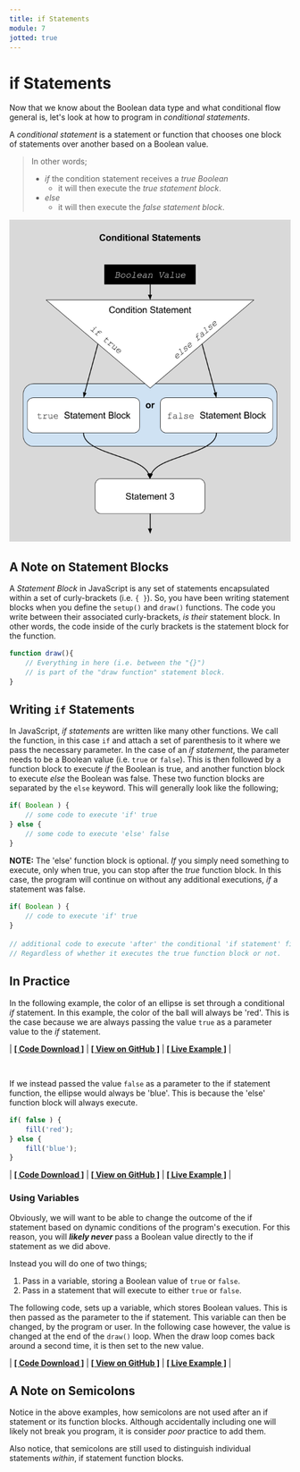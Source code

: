 ```yaml
---
title: if Statements
module: 7
jotted: true
---
```


# if Statements

Now that we know about the Boolean data type and what conditional flow general is, let's look at how to program in _conditional statements_.

A _conditional statement_ is a statement or function that chooses one block of statements over another based on a Boolean value.

> In other words;
>
> - _if_ the condition statement receives a _true Boolean_
>   - it will then execute the _true statement block_.
> - _else_
>   - it will then execute the _false statement block_.

![Visual example of a conditional statement program flow.](../imgs/ConditionalStatement.png "Visual example of a conditional statement program flow.")

## A Note on Statement Blocks

A _Statement Block_ in JavaScript is any set of statements encapsulated within a set of curly-brackets (i.e. `{ }`). So, you have been writing statement blocks when you define the `setup()` and `draw()` functions. The code you write between their associated curly-brackets, _is their_ statement block. In other words, the code inside of the curly brackets is the statement block for the function.

```js
function draw(){
    // Everything in here (i.e. between the "{}")
    // is part of the "draw function" statement block.
}
```

## Writing `if` Statements

In JavaScript, _if statements_ are written like many other functions. We call the function, in this case `if` and attach a set of parenthesis to it where we pass the necessary parameter. In the case of an _if statement_, the parameter needs to be a Boolean value (i.e. `true` or `false`). This is then followed by a function block to execute _if_ the Boolean is true, and another function block to execute _else_ the Boolean was false. These two function blocks are separated by the `else` keyword. This will generally look like the following;

```js
if( Boolean ) {
    // some code to execute 'if' true
} else {
    // some code to execute 'else' false
}
```

**NOTE:** The 'else' function block is optional. _If_ you simply need something to execute, only when true, you can stop after the _true_ function block. In this case, the program will continue on without any additional executions, _if_ a statement was false.

```js
if( Boolean ) {
    // code to execute 'if' true
}

// additional code to execute 'after' the conditional 'if statement' finished execution.
// Regardless of whether it executes the true function block or not.
```

## In Practice

In the following example, the color of an ellipse is set through a conditional _if_ statement. In this example, the color of the ball will always be 'red'. This is the case because we are always passing the value `true` as a parameter value to the _if_ statement.

<div id="jotted-demo-3" class="jotted-theme-stacked"></div>

<script>
    new Jotted(document.querySelector("#jotted-demo-3"), {
    files: [
        {
            type: "js",
            hide: false,
            url:"https://raw.githubusercontent.com/Montana-Media-Arts/120_CreativeCoding/master/lecture_code/07/01_if_01/sketch.js"
        },
        {
            type: "html",
            hide: true,
            url:"../../../p5_resources/index.html"
        }
    ],
    showBlank: false,
    showResult: true,
    plugins: [
        { name: 'ace', options: { "maxLines": 50 } },
        // { name: 'console', options: { autoClear: true } },
    ]
});
</script>


| [**[ Code Download ]**](https://github.com/Montana-Media-Arts/120_CreativeCoding/raw/master/lecture_code/07/01_if_01/01_if_01.zip) | [**[ View on GitHub ]**](https://github.com/Montana-Media-Arts/120_CreativeCoding/raw/master/lecture_code/07/01_if_01/) | [**[ Live Example ]**](https://montana-media-arts.github.io/120_CreativeCoding/lecture_code/07/01_if_01/) |

<br />


If we instead passed the value `false` as a parameter to the if statement function, the ellipse would always be 'blue'. This is because the 'else' function block will always execute.

```js
if( false ) {
    fill('red');
} else {
    fill('blue');
}
```

| [**[ Code Download ]**](https://github.com/Montana-Media-Arts/120_CreativeCoding/raw/master/lecture_code/07/01_if_02/01_if_02.zip) | [**[ View on GitHub ]**](https://github.com/Montana-Media-Arts/120_CreativeCoding/raw/master/lecture_code/07/01_if_02/) | [**[ Live Example ]**](https://montana-media-arts.github.io/120_CreativeCoding/lecture_code/07/01_if_02/) |

### Using Variables

Obviously, we will want to be able to change the outcome of the if statement based on dynamic conditions of the program's execution. For this reason, you will _**likely never**_ pass a Boolean value directly to the if statement as we did above.

Instead you will do one of two things;

1. Pass in a variable, storing a Boolean value of `true` or `false`.
2. Pass in a statement that will execute to either `true` or `false`.

The following code, sets up a variable, which stores Boolean values. This is then passed as the parameter to the if statement. This variable can then be changed, by the program or user. In the following case however, the value is changed at the end of the `draw()` loop. When the draw loop comes back around a second time, it is then set to the new value.

<div id="jotted-demo-1" class="jotted-theme-stacked" style="300px;"></div>

<script>
    new Jotted(document.querySelector("#jotted-demo-1"), {
    files: [
        {
            type: "js",
            hide: false,
            url:"https://raw.githubusercontent.com/Montana-Media-Arts/120_CreativeCoding/master/lecture_code/07/02_if_vars_01/sketch.js"
        },
        {
            type: "html",
            hide: true,
            url:"../../../p5_resources/index.html"
        }
    ],
    showBlank: false,
    showResult: true,
    plugins: [
        { name: 'ace', options: { "maxLines": 50 } },
        // { name: 'console', options: { autoClear: true } },
    ]
});
</script>


| [**[ Code Download ]**](https://github.com/Montana-Media-Arts/120_CreativeCoding/raw/master/lecture_code/07/02_if_vars_01/02_if_vars_01.zip) | [**[ View on GitHub ]**](https://github.com/Montana-Media-Arts/120_CreativeCoding/raw/master/lecture_code/07/02_if_vars_01/) | [**[ Live Example ]**](https://montana-media-arts.github.io/120_CreativeCoding/lecture_code/07/02_if_vars_01/) |



## A Note on Semicolons

Notice in the above examples, how semicolons are not used after an if statement or its function blocks. Although accidentally including one will likely not break you program, it is consider _poor_ practice to add them.

Also notice, that semicolons are still used to distinguish individual statements _within_, if statement function blocks.
